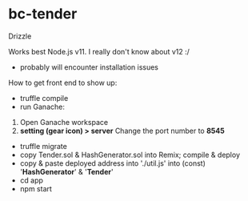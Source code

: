 # bc-tender

Drizzle

Works best Node.js v11.
I really don't know about v12 :/
- probably will encounter installation issues

How to get front end to show up:
- truffle compile
- run Ganache:
1. Open Ganache workspace
2. **setting (gear icon) > server** Change the port number to **8545**
- truffle migrate
- copy Tender.sol & HashGenerator.sol into Remix; compile & deploy
- copy & paste deployed address into './util.js' into (const) '**HashGenerator**' & '**Tender**'
- cd app
- npm start
